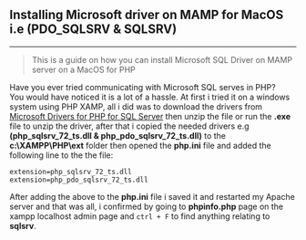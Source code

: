 ## Installing Microsoft driver on MAMP for MacOS i.e (PDO_SQLSRV & SQLSRV) 
***
> This is a guide on how you can install Microsoft SQL Driver on MAMP server on a MacOS for PHP

Have you ever tried communicating with Microsoft SQL serves in PHP?  
You would have noticed it is a lot of a hassle. At first i tried it on a windows system using PHP XAMP, all i did was to download the drivers from [Microsoft Drivers for PHP for SQL Server](https://www.microsoft.com/en-us/download/details.aspx?id=57916) then unzip the file or run the **.exe** file to unzip the driver, after that i copied the needed drivers e.g **(php_sqlsrv_72_ts.dll & php_pdo_sqlsrv_72_ts.dll)** to the **c:\XAMPP\PHP\ext** folder then opened the **php.ini** file and added the following line to the the file:  

`extension=php_sqlsrv_72_ts.dll`  
`extension=php_pdo_sqlsrv_72_ts.dll`  

After adding the above to the **php.ini** file i saved it and restarted my Apache server and that was all, i confirmed by going to **phpinfo.php** page on the xampp localhost admin page and <code>ctrl + F</code> to find anything relating to **sqlsrv**.

